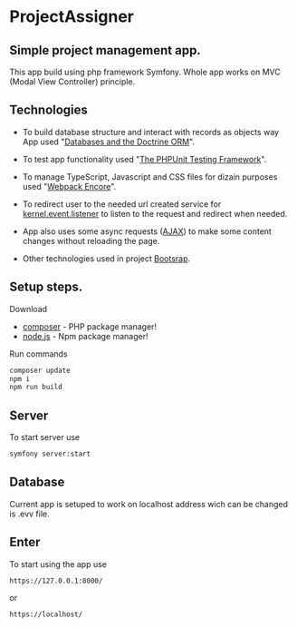 # ProjectAssigner

## Simple project management app.

This app build using php framework Symfony.
Whole app works on MVC (Modal View Controller) principle.

## Technologies

- To build database structure and interact with records as objects way App used "[Databases and the Doctrine ORM](https://symfony.com/doc/current/doctrine.html)".

- To test app functionality used "[The PHPUnit Testing Framework](https://symfony.com/doc/current/testing.html)".

- To manage TypeScript, Javascript and CSS files for dizain purposes used "[Webpack Encore](https://symfony.com/doc/current/frontend.html)".

- To redirect user to the needed url created service for [kernel.event.listener](https://symfony.com/doc/current/event_dispatcher.html) to listen to the request and redirect when needed.

- App also uses some async requests ([AJAX](https://api.jquery.com/jquery.ajax/)) to make some content changes without reloading the page.

- Other technologies used in project [Bootsrap](https://getbootstrap.com/).

## Setup steps.

Download

- [composer](https://getcomposer.org/) - PHP package manager!
- [node.js](https://nodejs.org/) - Npm package manager!

Run commands
```sh
composer update
npm i
npm run build
```

 ## Server
To start server use
```sh
symfony server:start
```

## Database

Current app is setuped to work on localhost address wich can be changed is .evv file.


## Enter
To start using the app use

```sh
https://127.0.0.1:8000/
```
 or
 ```sh
 https://localhost/
```

